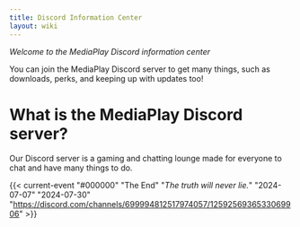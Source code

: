 ```yaml
---
title: Discord Information Center
layout: wiki
---
```


_Welcome to the MediaPlay Discord information center_

You can join the MediaPlay Discord server to get many things, such as downloads, perks, and keeping up with updates too!

# What is the MediaPlay Discord server?

Our Discord server is a gaming and chatting lounge made for everyone to chat and have many things to do.

{{< current-event "#000000" "The End" "*The truth will never lie.*" "2024-07-07" "2024-07-30" "https://discord.com/channels/699994812517974057/1259256936533069906" >}}